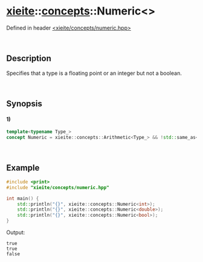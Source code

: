 # [xieite](../../xieite.md)\:\:[concepts](../../concepts.md)\:\:Numeric\<\>
Defined in header [<xieite/concepts/numeric.hpp>](../../../include/xieite/concepts/numeric.hpp)

&nbsp;

## Description
Specifies that a type is a floating point or an integer but not a boolean.

&nbsp;

## Synopsis
#### 1)
```cpp
template<typename Type_>
concept Numeric = xieite::concepts::Arithmetic<Type_> && !std::same_as<std::remove_cv_t<Type_>, bool>;
```

&nbsp;

## Example
```cpp
#include <print>
#include "xieite/concepts/numeric.hpp"

int main() {
    std::println("{}", xieite::concepts::Numeric<int>);
    std::println("{}", xieite::concepts::Numeric<double>);
    std::println("{}", xieite::concepts::Numeric<bool>);
}
```
Output:
```
true
true
false
```
